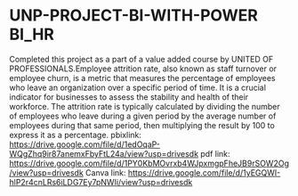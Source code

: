 # UNP-PROJECT-BI-WITH-POWER BI_HR
Completed this project as a part of a value added course by UNITED OF PROFESSIONALS.Employee attrition rate, also known as staff turnover or employee churn, is a metric that measures the percentage of employees who leave an organization over a specific period of time. It is a crucial indicator for businesses to assess the stability and health of their workforce. The attrition rate is typically calculated by dividing the number of employees who leave during a given period by the average number of employees during that same period, then multiplying the result by 100 to express it as a percentage.
pbixlink:
https://drive.google.com/file/d/1edOqaP-WQgZhq9ir87anemxFbyFtL24a/view?usp=drivesdk
pdf link:
https://drive.google.com/file/d/1PY0KbMOvrxb4WJpxmgpFheJB9rSOW2Og/view?usp=drivesdk
Canva link:
https://drive.google.com/file/d/1yEGQWI-hlP2r4cnLRs6iLDG7Ey7pNWIi/view?usp=drivesdk

